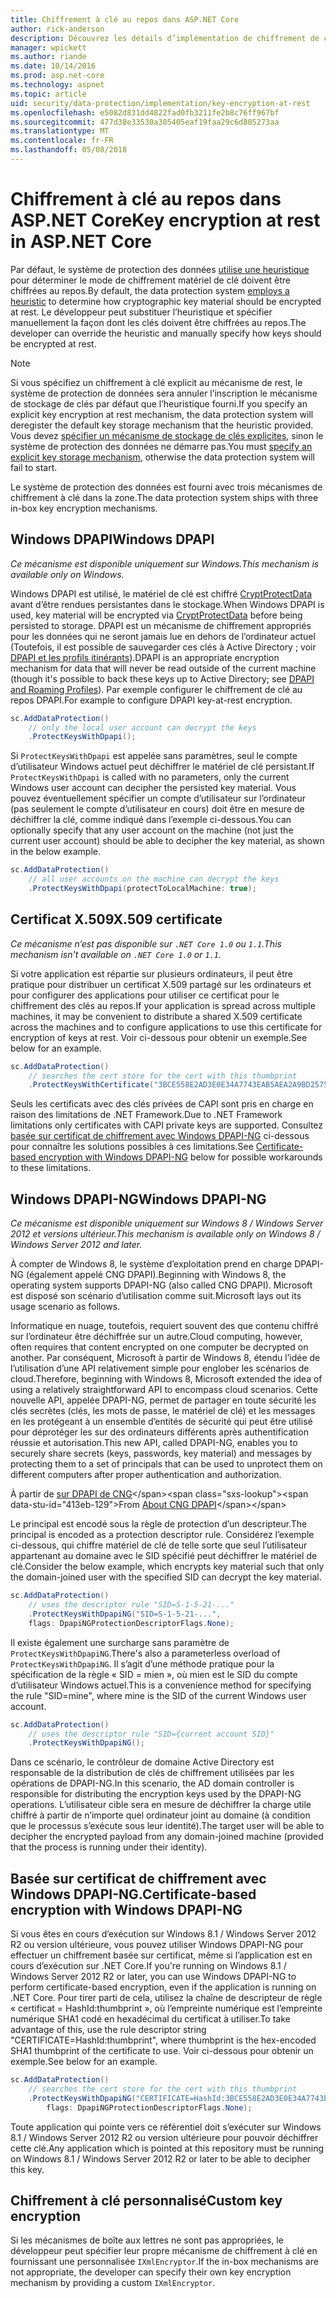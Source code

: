 ```yaml
---
title: Chiffrement à clé au repos dans ASP.NET Core
author: rick-anderson
description: Découvrez les détails d’implémentation de chiffrement de clé de Protection des données ASP.NET Core au repos.
manager: wpickett
ms.author: riande
ms.date: 10/14/2016
ms.prod: asp.net-core
ms.technology: aspnet
ms.topic: article
uid: security/data-protection/implementation/key-encryption-at-rest
ms.openlocfilehash: e5082d831dd4822fad0fb3211fe2b8c76ff967bf
ms.sourcegitcommit: 477d38e33530a305405eaf19faa29c6d805273aa
ms.translationtype: MT
ms.contentlocale: fr-FR
ms.lasthandoff: 05/08/2018
---
```

# <a name="key-encryption-at-rest-in-aspnet-core"></a><span data-ttu-id="413eb-103">Chiffrement à clé au repos dans ASP.NET Core</span><span class="sxs-lookup"><span data-stu-id="413eb-103">Key encryption at rest in ASP.NET Core</span></span>

<a name="data-protection-implementation-key-encryption-at-rest"></a>

<span data-ttu-id="413eb-104">Par défaut, le système de protection des données [utilise une heuristique](xref:security/data-protection/configuration/default-settings) pour déterminer le mode de chiffrement matériel de clé doivent être chiffrées au repos.</span><span class="sxs-lookup"><span data-stu-id="413eb-104">By default, the data protection system [employs a heuristic](xref:security/data-protection/configuration/default-settings) to determine how cryptographic key material should be encrypted at rest.</span></span> <span data-ttu-id="413eb-105">Le développeur peut substituer l’heuristique et spécifier manuellement la façon dont les clés doivent être chiffrées au repos.</span><span class="sxs-lookup"><span data-stu-id="413eb-105">The developer can override the heuristic and manually specify how keys should be encrypted at rest.</span></span>

> [!NOTE]
> <span data-ttu-id="413eb-106">Si vous spécifiez un chiffrement à clé explicit au mécanisme de rest, le système de protection de données sera annuler l’inscription le mécanisme de stockage de clés par défaut que l’heuristique fourni.</span><span class="sxs-lookup"><span data-stu-id="413eb-106">If you specify an explicit key encryption at rest mechanism, the data protection system will deregister the default key storage mechanism that the heuristic provided.</span></span> <span data-ttu-id="413eb-107">Vous devez [spécifier un mécanisme de stockage de clés explicites](xref:security/data-protection/implementation/key-storage-providers#data-protection-implementation-key-storage-providers), sinon le système de protection des données ne démarre pas.</span><span class="sxs-lookup"><span data-stu-id="413eb-107">You must [specify an explicit key storage mechanism](xref:security/data-protection/implementation/key-storage-providers#data-protection-implementation-key-storage-providers), otherwise the data protection system will fail to start.</span></span>

<a name="data-protection-implementation-key-encryption-at-rest-providers"></a>

<span data-ttu-id="413eb-108">Le système de protection des données est fourni avec trois mécanismes de chiffrement à clé dans la zone.</span><span class="sxs-lookup"><span data-stu-id="413eb-108">The data protection system ships with three in-box key encryption mechanisms.</span></span>

## <a name="windows-dpapi"></a><span data-ttu-id="413eb-109">Windows DPAPI</span><span class="sxs-lookup"><span data-stu-id="413eb-109">Windows DPAPI</span></span>

<span data-ttu-id="413eb-110">*Ce mécanisme est disponible uniquement sur Windows.*</span><span class="sxs-lookup"><span data-stu-id="413eb-110">*This mechanism is available only on Windows.*</span></span>

<span data-ttu-id="413eb-111">Windows DPAPI est utilisé, le matériel de clé est chiffré [CryptProtectData](https://msdn.microsoft.com/library/windows/desktop/aa380261(v=vs.85).aspx) avant d’être rendues persistantes dans le stockage.</span><span class="sxs-lookup"><span data-stu-id="413eb-111">When Windows DPAPI is used, key material will be encrypted via [CryptProtectData](https://msdn.microsoft.com/library/windows/desktop/aa380261(v=vs.85).aspx) before being persisted to storage.</span></span> <span data-ttu-id="413eb-112">DPAPI est un mécanisme de chiffrement appropriés pour les données qui ne seront jamais lue en dehors de l’ordinateur actuel (Toutefois, il est possible de sauvegarder ces clés à Active Directory ; voir [DPAPI et les profils itinérants](https://support.microsoft.com/kb/309408/#6)).</span><span class="sxs-lookup"><span data-stu-id="413eb-112">DPAPI is an appropriate encryption mechanism for data that will never be read outside of the current machine (though it's possible to back these keys up to Active Directory; see [DPAPI and Roaming Profiles](https://support.microsoft.com/kb/309408/#6)).</span></span> <span data-ttu-id="413eb-113">Par exemple configurer le chiffrement de clé au repos DPAPI.</span><span class="sxs-lookup"><span data-stu-id="413eb-113">For example to configure DPAPI key-at-rest encryption.</span></span>

```csharp
sc.AddDataProtection()
    // only the local user account can decrypt the keys
    .ProtectKeysWithDpapi();
```

<span data-ttu-id="413eb-114">Si `ProtectKeysWithDpapi` est appelée sans paramètres, seul le compte d’utilisateur Windows actuel peut déchiffrer le matériel de clé persistant.</span><span class="sxs-lookup"><span data-stu-id="413eb-114">If `ProtectKeysWithDpapi` is called with no parameters, only the current Windows user account can decipher the persisted key material.</span></span> <span data-ttu-id="413eb-115">Vous pouvez éventuellement spécifier un compte d’utilisateur sur l’ordinateur (pas seulement le compte d’utilisateur en cours) doit être en mesure de déchiffrer la clé, comme indiqué dans l’exemple ci-dessous.</span><span class="sxs-lookup"><span data-stu-id="413eb-115">You can optionally specify that any user account on the machine (not just the current user account) should be able to decipher the key material, as shown in the below example.</span></span>

```csharp
sc.AddDataProtection()
    // all user accounts on the machine can decrypt the keys
    .ProtectKeysWithDpapi(protectToLocalMachine: true);
```

## <a name="x509-certificate"></a><span data-ttu-id="413eb-116">Certificat X.509</span><span class="sxs-lookup"><span data-stu-id="413eb-116">X.509 certificate</span></span>

<span data-ttu-id="413eb-117">*Ce mécanisme n’est pas disponible sur `.NET Core 1.0` ou `1.1`.*</span><span class="sxs-lookup"><span data-stu-id="413eb-117">*This mechanism isn't available on `.NET Core 1.0` or `1.1`.*</span></span>

<span data-ttu-id="413eb-118">Si votre application est répartie sur plusieurs ordinateurs, il peut être pratique pour distribuer un certificat X.509 partagé sur les ordinateurs et pour configurer des applications pour utiliser ce certificat pour le chiffrement des clés au repos.</span><span class="sxs-lookup"><span data-stu-id="413eb-118">If your application is spread across multiple machines, it may be convenient to distribute a shared X.509 certificate across the machines and to configure applications to use this certificate for encryption of keys at rest.</span></span> <span data-ttu-id="413eb-119">Voir ci-dessous pour obtenir un exemple.</span><span class="sxs-lookup"><span data-stu-id="413eb-119">See below for an example.</span></span>

```csharp
sc.AddDataProtection()
    // searches the cert store for the cert with this thumbprint
    .ProtectKeysWithCertificate("3BCE558E2AD3E0E34A7743EAB5AEA2A9BD2575A0");
```

<span data-ttu-id="413eb-120">Seuls les certificats avec des clés privées de CAPI sont pris en charge en raison des limitations de .NET Framework.</span><span class="sxs-lookup"><span data-stu-id="413eb-120">Due to .NET Framework limitations only certificates with CAPI private keys are supported.</span></span> <span data-ttu-id="413eb-121">Consultez [basée sur certificat de chiffrement avec Windows DPAPI-NG](#data-protection-implementation-key-encryption-at-rest-dpapi-ng) ci-dessous pour connaître les solutions possibles à ces limitations.</span><span class="sxs-lookup"><span data-stu-id="413eb-121">See [Certificate-based encryption with Windows DPAPI-NG](#data-protection-implementation-key-encryption-at-rest-dpapi-ng) below for possible workarounds to these limitations.</span></span>

<a name="data-protection-implementation-key-encryption-at-rest-dpapi-ng"></a>

## <a name="windows-dpapi-ng"></a><span data-ttu-id="413eb-122">Windows DPAPI-NG</span><span class="sxs-lookup"><span data-stu-id="413eb-122">Windows DPAPI-NG</span></span>

<span data-ttu-id="413eb-123">*Ce mécanisme est disponible uniquement sur Windows 8 / Windows Server 2012 et versions ultérieur.*</span><span class="sxs-lookup"><span data-stu-id="413eb-123">*This mechanism is available only on Windows 8 / Windows Server 2012 and later.*</span></span>

<span data-ttu-id="413eb-124">À compter de Windows 8, le système d’exploitation prend en charge DPAPI-NG (également appelé CNG DPAPI).</span><span class="sxs-lookup"><span data-stu-id="413eb-124">Beginning with Windows 8, the operating system supports DPAPI-NG (also called CNG DPAPI).</span></span> <span data-ttu-id="413eb-125">Microsoft est disposé son scénario d’utilisation comme suit.</span><span class="sxs-lookup"><span data-stu-id="413eb-125">Microsoft lays out its usage scenario as follows.</span></span>

   <span data-ttu-id="413eb-126">Informatique en nuage, toutefois, requiert souvent des que contenu chiffré sur l’ordinateur être déchiffrée sur un autre.</span><span class="sxs-lookup"><span data-stu-id="413eb-126">Cloud computing, however, often requires that content encrypted on one computer be decrypted on another.</span></span> <span data-ttu-id="413eb-127">Par conséquent, Microsoft à partir de Windows 8, étendu l’idée de l’utilisation d’une API relativement simple pour englober les scénarios de cloud.</span><span class="sxs-lookup"><span data-stu-id="413eb-127">Therefore, beginning with Windows 8, Microsoft extended the idea of using a relatively straightforward API to encompass cloud scenarios.</span></span> <span data-ttu-id="413eb-128">Cette nouvelle API, appelée DPAPI-NG, permet de partager en toute sécurité les clés secrètes (clés, les mots de passe, le matériel de clé) et les messages en les protégeant à un ensemble d’entités de sécurité qui peut être utilisé pour déprotéger les sur des ordinateurs différents après authentification réussie et autorisation.</span><span class="sxs-lookup"><span data-stu-id="413eb-128">This new API, called DPAPI-NG, enables you to securely share secrets (keys, passwords, key material) and messages by protecting them to a set of principals that can be used to unprotect them on different computers after proper authentication and authorization.</span></span>

   <span data-ttu-id="413eb-129">À partir de [sur DPAPI de CNG](https://msdn.microsoft.com/library/windows/desktop/hh706794(v=vs.85).aspx)</span><span class="sxs-lookup"><span data-stu-id="413eb-129">From [About CNG DPAPI](https://msdn.microsoft.com/library/windows/desktop/hh706794(v=vs.85).aspx)</span></span>

<span data-ttu-id="413eb-130">Le principal est encodé sous la règle de protection d’un descripteur.</span><span class="sxs-lookup"><span data-stu-id="413eb-130">The principal is encoded as a protection descriptor rule.</span></span> <span data-ttu-id="413eb-131">Considérez l’exemple ci-dessous, qui chiffre matériel de clé de telle sorte que seul l’utilisateur appartenant au domaine avec le SID spécifié peut déchiffrer le matériel de clé.</span><span class="sxs-lookup"><span data-stu-id="413eb-131">Consider the below example, which encrypts key material such that only the domain-joined user with the specified SID can decrypt the key material.</span></span>

```csharp
sc.AddDataProtection()
    // uses the descriptor rule "SID=S-1-5-21-..."
    .ProtectKeysWithDpapiNG("SID=S-1-5-21-...",
    flags: DpapiNGProtectionDescriptorFlags.None);
```

<span data-ttu-id="413eb-132">Il existe également une surcharge sans paramètre de `ProtectKeysWithDpapiNG`.</span><span class="sxs-lookup"><span data-stu-id="413eb-132">There's also a parameterless overload of `ProtectKeysWithDpapiNG`.</span></span> <span data-ttu-id="413eb-133">Il s’agit d’une méthode pratique pour la spécification de la règle « SID = mien », où mien est le SID du compte d’utilisateur Windows actuel.</span><span class="sxs-lookup"><span data-stu-id="413eb-133">This is a convenience method for specifying the rule "SID=mine", where mine is the SID of the current Windows user account.</span></span>

```csharp
sc.AddDataProtection()
    // uses the descriptor rule "SID={current account SID}"
    .ProtectKeysWithDpapiNG();
```

<span data-ttu-id="413eb-134">Dans ce scénario, le contrôleur de domaine Active Directory est responsable de la distribution de clés de chiffrement utilisées par les opérations de DPAPI-NG.</span><span class="sxs-lookup"><span data-stu-id="413eb-134">In this scenario, the AD domain controller is responsible for distributing the encryption keys used by the DPAPI-NG operations.</span></span> <span data-ttu-id="413eb-135">L’utilisateur cible sera en mesure de déchiffrer la charge utile chiffré à partir de n’importe quel ordinateur joint au domaine (à condition que le processus s’exécute sous leur identité).</span><span class="sxs-lookup"><span data-stu-id="413eb-135">The target user will be able to decipher the encrypted payload from any domain-joined machine (provided that the process is running under their identity).</span></span>

## <a name="certificate-based-encryption-with-windows-dpapi-ng"></a><span data-ttu-id="413eb-136">Basée sur certificat de chiffrement avec Windows DPAPI-NG.</span><span class="sxs-lookup"><span data-stu-id="413eb-136">Certificate-based encryption with Windows DPAPI-NG</span></span>

<span data-ttu-id="413eb-137">Si vous êtes en cours d’exécution sur Windows 8.1 / Windows Server 2012 R2 ou version ultérieure, vous pouvez utiliser Windows DPAPI-NG pour effectuer un chiffrement basée sur certificat, même si l’application est en cours d’exécution sur .NET Core.</span><span class="sxs-lookup"><span data-stu-id="413eb-137">If you're running on Windows 8.1 / Windows Server 2012 R2 or later, you can use Windows DPAPI-NG to perform certificate-based encryption, even if the application is running on .NET Core.</span></span> <span data-ttu-id="413eb-138">Pour tirer parti de cela, utilisez la chaîne de descripteur de règle « certificat = HashId:thumbprint », où l’empreinte numérique est l’empreinte numérique SHA1 codé en hexadécimal du certificat à utiliser.</span><span class="sxs-lookup"><span data-stu-id="413eb-138">To take advantage of this, use the rule descriptor string "CERTIFICATE=HashId:thumbprint", where thumbprint is the hex-encoded SHA1 thumbprint of the certificate to use.</span></span> <span data-ttu-id="413eb-139">Voir ci-dessous pour obtenir un exemple.</span><span class="sxs-lookup"><span data-stu-id="413eb-139">See below for an example.</span></span>

```csharp
sc.AddDataProtection()
    // searches the cert store for the cert with this thumbprint
    .ProtectKeysWithDpapiNG("CERTIFICATE=HashId:3BCE558E2AD3E0E34A7743EAB5AEA2A9BD2575A0",
        flags: DpapiNGProtectionDescriptorFlags.None);
```

<span data-ttu-id="413eb-140">Toute application qui pointe vers ce référentiel doit s’exécuter sur Windows 8.1 / Windows Server 2012 R2 ou version ultérieure pour pouvoir déchiffrer cette clé.</span><span class="sxs-lookup"><span data-stu-id="413eb-140">Any application which is pointed at this repository must be running on Windows 8.1 / Windows Server 2012 R2 or later to be able to decipher this key.</span></span>

## <a name="custom-key-encryption"></a><span data-ttu-id="413eb-141">Chiffrement à clé personnalisé</span><span class="sxs-lookup"><span data-stu-id="413eb-141">Custom key encryption</span></span>

<span data-ttu-id="413eb-142">Si les mécanismes de boîte aux lettres ne sont pas appropriées, le développeur peut spécifier leur propre mécanisme de chiffrement à clé en fournissant une personnalisée `IXmlEncryptor`.</span><span class="sxs-lookup"><span data-stu-id="413eb-142">If the in-box mechanisms are not appropriate, the developer can specify their own key encryption mechanism by providing a custom `IXmlEncryptor`.</span></span>
